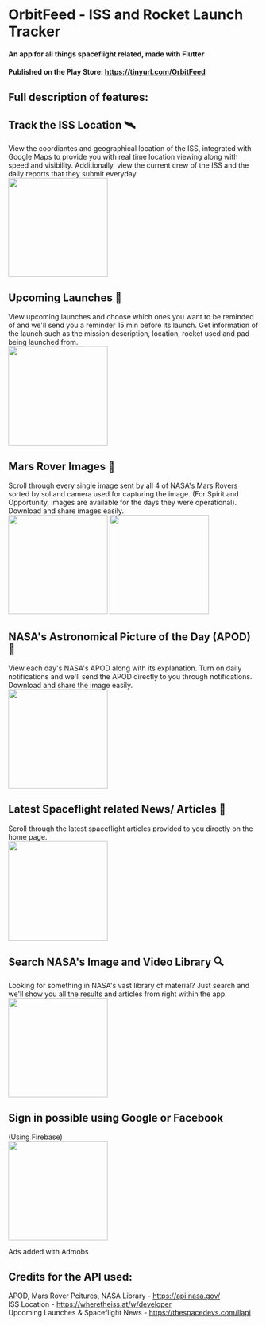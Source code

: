 # OrbitFeed - ISS and Rocket Launch Tracker

#### An app for all things spaceflight related, made with Flutter 
#### Published on the Play Store: https://tinyurl.com/OrbitFeed

## Full description of features:  
## Track the ISS Location 🛰️  
View the coordiantes and geographical location of the ISS, integrated with Google Maps to provide you with real time location viewing along with speed and visibility. Additionally, view the current crew of the ISS and the daily reports that they submit everyday.  
<img src = "https://user-images.githubusercontent.com/53508807/137164818-b02d5ece-40e7-4386-a3a2-b7c2414289cf.jpg" width="200">  
  
## Upcoming Launches 🚀  
View upcoming launches and choose which ones you want to be reminded of and we'll send you a reminder 15 min before its launch. Get information of the launch such as the mission description, location, rocket used and pad being launched from.  
<img src = "https://user-images.githubusercontent.com/53508807/137165051-597a638c-2a45-44c1-88fb-38dfbe0b43cf.jpg" width="200">  
  
## Mars Rover Images 🤖  
Scroll through every single image sent by all 4 of NASA's Mars Rovers sorted by sol and camera used for capturing the image. (For Spirit and Opportunity, images are available for the days they were operational). Download and share images easily.  
<img src = "https://user-images.githubusercontent.com/53508807/137165239-5c61c67c-8d39-43ab-966c-d1256d00ba2b.jpg" width="200">
<img src = "https://user-images.githubusercontent.com/53508807/137165260-5af20b5e-9a2c-4043-a316-7aa37988a9d3.jpg" width="200">
  
## NASA's Astronomical Picture of the Day (APOD) 📸  
View each day's NASA's APOD along with its explanation. Turn on daily notifications and we'll send the APOD directly to you through notifications. Download and share the image easily.  
<img src = "https://user-images.githubusercontent.com/53508807/137165387-77851b5b-93e8-45c6-bbc6-f712c01dbf46.jpg" width="200">  
  
## Latest Spaceflight related News/ Articles 📰  
Scroll through the latest spaceflight articles provided to you directly on the home page.  
<img src = "https://user-images.githubusercontent.com/53508807/137165447-b4f8cbf2-f4ba-47b3-95ac-b60a374844c1.jpg" width="200">  
  
## Search NASA's Image and Video Library 🔍  
Looking for something in NASA's vast library of material? Just search and we'll show you all the results and articles from right within the app.  
<img src = "https://user-images.githubusercontent.com/53508807/137165567-dc63468a-6fb8-4f10-9a17-14055f4f2e03.jpg" width="200">    

## Sign in possible using Google or Facebook  
(Using Firebase)  
<img src = "https://user-images.githubusercontent.com/53508807/137167580-4cb60780-f3eb-4efb-af59-e0b7f2743086.jpg" width="200">  
  

Ads added with Admobs  
  
## Credits for the API used:  
APOD, Mars Rover Pcitures, NASA Library - https://api.nasa.gov/  
ISS Location - https://wheretheiss.at/w/developer  
Upcoming Launches & Spaceflight News - https://thespacedevs.com/llapi  



